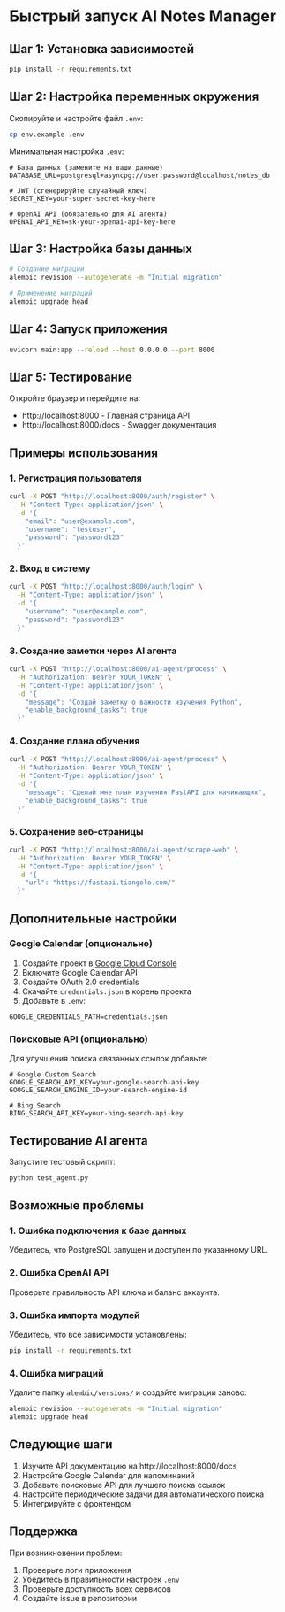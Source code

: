 # Быстрый запуск AI Notes Manager

## Шаг 1: Установка зависимостей

```bash
pip install -r requirements.txt
```

## Шаг 2: Настройка переменных окружения

Скопируйте и настройте файл `.env`:

```bash
cp env.example .env
```

Минимальная настройка `.env`:

```env
# База данных (замените на ваши данные)
DATABASE_URL=postgresql+asyncpg://user:password@localhost/notes_db

# JWT (сгенерируйте случайный ключ)
SECRET_KEY=your-super-secret-key-here

# OpenAI API (обязательно для AI агента)
OPENAI_API_KEY=sk-your-openai-api-key-here
```

## Шаг 3: Настройка базы данных

```bash
# Создание миграций
alembic revision --autogenerate -m "Initial migration"

# Применение миграций
alembic upgrade head
```

## Шаг 4: Запуск приложения

```bash
uvicorn main:app --reload --host 0.0.0.0 --port 8000
```

## Шаг 5: Тестирование

Откройте браузер и перейдите на:

- http://localhost:8000 - Главная страница API
- http://localhost:8000/docs - Swagger документация

## Примеры использования

### 1. Регистрация пользователя

```bash
curl -X POST "http://localhost:8000/auth/register" \
  -H "Content-Type: application/json" \
  -d '{
    "email": "user@example.com",
    "username": "testuser",
    "password": "password123"
  }'
```

### 2. Вход в систему

```bash
curl -X POST "http://localhost:8000/auth/login" \
  -H "Content-Type: application/json" \
  -d '{
    "username": "user@example.com",
    "password": "password123"
  }'
```

### 3. Создание заметки через AI агента

```bash
curl -X POST "http://localhost:8000/ai-agent/process" \
  -H "Authorization: Bearer YOUR_TOKEN" \
  -H "Content-Type: application/json" \
  -d '{
    "message": "Создай заметку о важности изучения Python",
    "enable_background_tasks": true
  }'
```

### 4. Создание плана обучения

```bash
curl -X POST "http://localhost:8000/ai-agent/process" \
  -H "Authorization: Bearer YOUR_TOKEN" \
  -H "Content-Type: application/json" \
  -d '{
    "message": "Сделай мне план изучения FastAPI для начинающих",
    "enable_background_tasks": true
  }'
```

### 5. Сохранение веб-страницы

```bash
curl -X POST "http://localhost:8000/ai-agent/scrape-web" \
  -H "Authorization: Bearer YOUR_TOKEN" \
  -H "Content-Type: application/json" \
  -d '{
    "url": "https://fastapi.tiangolo.com/"
  }'
```

## Дополнительные настройки

### Google Calendar (опционально)

1. Создайте проект в [Google Cloud Console](https://console.cloud.google.com/)
2. Включите Google Calendar API
3. Создайте OAuth 2.0 credentials
4. Скачайте `credentials.json` в корень проекта
5. Добавьте в `.env`:

```env
GOOGLE_CREDENTIALS_PATH=credentials.json
```

### Поисковые API (опционально)

Для улучшения поиска связанных ссылок добавьте:

```env
# Google Custom Search
GOOGLE_SEARCH_API_KEY=your-google-search-api-key
GOOGLE_SEARCH_ENGINE_ID=your-search-engine-id

# Bing Search
BING_SEARCH_API_KEY=your-bing-search-api-key
```

## Тестирование AI агента

Запустите тестовый скрипт:

```bash
python test_agent.py
```

## Возможные проблемы

### 1. Ошибка подключения к базе данных

Убедитесь, что PostgreSQL запущен и доступен по указанному URL.

### 2. Ошибка OpenAI API

Проверьте правильность API ключа и баланс аккаунта.

### 3. Ошибка импорта модулей

Убедитесь, что все зависимости установлены:

```bash
pip install -r requirements.txt
```

### 4. Ошибка миграций

Удалите папку `alembic/versions/` и создайте миграции заново:

```bash
alembic revision --autogenerate -m "Initial migration"
alembic upgrade head
```

## Следующие шаги

1. Изучите API документацию на http://localhost:8000/docs
2. Настройте Google Calendar для напоминаний
3. Добавьте поисковые API для лучшего поиска ссылок
4. Настройте периодические задачи для автоматического поиска
5. Интегрируйте с фронтендом

## Поддержка

При возникновении проблем:

1. Проверьте логи приложения
2. Убедитесь в правильности настроек `.env`
3. Проверьте доступность всех сервисов
4. Создайте issue в репозитории
